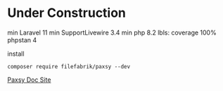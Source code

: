 # Under Construction

min Laravel 11
min SupportLivewire 3.4
min php 8.2
lbls:
coverage 100%
phpstan 4

install

```shell
composer require filefabrik/paxsy --dev
```

[Paxsy Doc Site](https://paxsy.filefabrik.com)
